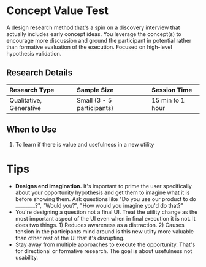 # Concept Value Test

A design research method that's a spin on a discovery interview that actually includes early concept ideas. You leverage the concept(s) to encourage more discussion and ground the participant in potential rather than formative evaluation of the execution. Focused on high-level hypothesis validation.


## Research Details

| Research Type | Sample Size | Session Time |
| :--- | :--- | :--- |
| Qualitative, Generative | Small \(3 - 5 participants\) | 15 min to 1 hour |


## When to Use
1. To learn if there is value and usefulness in a new utility


# Tips
- **Designs end imagination.** It's important to prime the user specifically about your opportunity hypothesis and get them to imagine what it is before showing them. Ask questions like "Do you use our product to do ________?", "Would you?", "How would you imagine you'd do that?"
- You're designing a question not a final UI. Treat the utility change as the most important aspect of the UI even when in final execution it is not. It does two things. 1) Reduces awareness as a distraction. 2) Causes tension in the participants mind around is this new utlity more valuable than other rest of the UI that it's disrupting.
- Stay away from multiple approaches to execute the opportunity. That's for directional or formative research. The goal is about usefulness not usability.